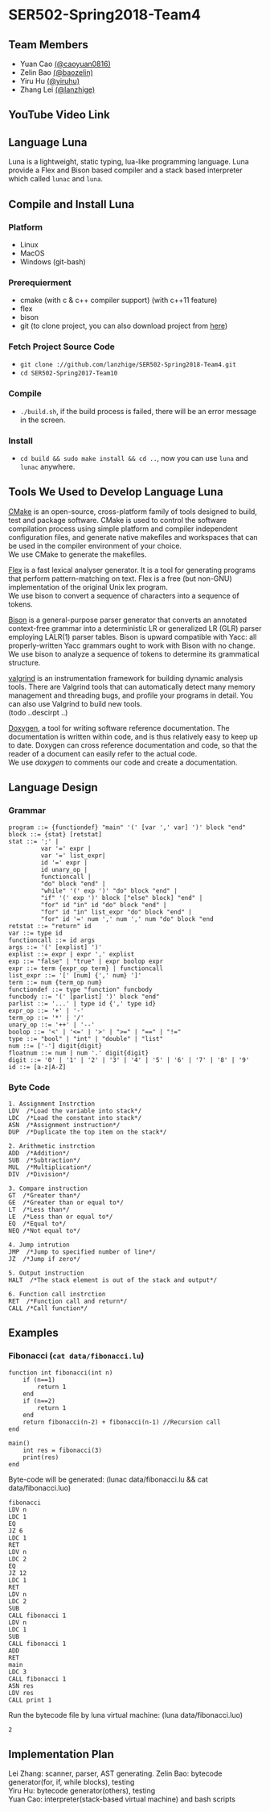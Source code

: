 # SER502-Spring2018-Team4

## Team Members
- Yuan Cao [(@caoyuan0816)](https://github.com/caoyuan0816)
- Zelin Bao [(@baozelin)](https://github.com/baozelin)
- Yiru Hu [(@yiruhu)](https://github.com/yiruhu) 
- Zhang Lei [(@lanzhige)](https://github.com/lanzhige)

## YouTube Video Link

## Language Luna
Luna is a lightweight, static typing, lua-like programming language. Luna provide a Flex and Bison based compiler and a stack based interpreter which called `lunac` and `luna`.

## Compile and Install Luna
### Platform
- Linux
- MacOS
- Windows (git-bash)

### Prerequierment
- cmake (with c & c++ compiler support) (with c++11 feature)
- flex
- bison
- git (to clone project, you can also download project from [here](https://github.com/lanzhige/SER502-Spring2018-Team4/archive/master.zip))

### Fetch Project Source Code
- `git clone ://github.com/lanzhige/SER502-Spring2018-Team4.git`
- `cd SER502-Spring2017-Team10`

### Compile
- `./build.sh`, if the build process is failed, there will be an error message in the screen.

### Install
- `cd build && sudo make install && cd ..`, now you can use `luna` and `lunac` anywhere.

## Tools We Used to Develop Language Luna
[CMake](https://cmake.org/)  is an open-source, cross-platform family of tools designed to build, test and package software. CMake is used to control the software compilation process using simple platform and compiler independent configuration files, and generate native makefiles and workspaces that can be used in the compiler environment of your choice.<br />
We use CMake to generate the makefiles.

[Flex](https://www.gnu.org/software/flex/ ) is a fast lexical analyser generator. It is a tool for generating programs that perform pattern-matching on text. Flex is a free (but non-GNU) implementation of the original Unix lex program.<br />
We use bison to  convert a sequence of characters into a sequence of tokens.

[Bison](https://www.gnu.org/software/bison/) is a general-purpose parser generator that converts an annotated context-free grammar into a deterministic LR or generalized LR (GLR) parser employing LALR(1) parser tables. Bison is upward compatible with Yacc: all properly-written Yacc grammars ought to work with Bison with no change. <br />
We use bison to  analyze a sequence of tokens to determine its grammatical structure.

[valgrind](http://valgrind.org/) is an instrumentation framework for building dynamic analysis tools. There are Valgrind tools that can automatically detect many memory management and threading bugs, and profile your programs in detail. You can also use Valgrind to build new tools. <br />
(todo ..descirpt ..)

[Doxygen](https://en.wikipedia.org/wiki/Doxygen), a tool for writing software reference documentation. The documentation is written within code, and is thus relatively easy to keep up to date. Doxygen can cross reference documentation and code, so that the reader of a document can easily refer to the actual code. <br />
We use _doxygen_ to comments our code and create a documentation.

## Language Design
### Grammar 
```
program ::= {functiondef} "main" '(' [var ',' var] ')' block "end" 
block ::= {stat} [retstat] 
stat ::= ';' | 
         var '=' expr | 
         var '=' list_expr|
         id '=' expr |
         id unary_op |
         functioncall |
         "do" block "end" |
         "while" '(' exp ')' "do" block "end" |
         "if" '(' exp ')' block ["else" block] "end" |
         "for" id "in" id "do" block "end" |
         "for" id "in" list_expr "do" block "end" |
         "for" id '=' num ',' num ',' num "do" block "end
retstat ::= "return" id
var ::= type id
functioncall ::= id args
args ::= '(' [explist] ')'
explist ::= expr | expr ',' explist
exp ::= "false" | "true" | expr boolop expr
expr ::= term {expr_op term} | functioncall
list_expr ::= '[' [num] {',' num} ']'
term ::= num {term_op num}
functiondef ::= type "function" funcbody
funcbody ::= '(' [parlist] ')' block "end"
parlist ::= '...' | type id {',' type id}
expr_op ::= '+' | '-'
term_op ::= '*' | '/'
unary_op ::= '++' | '--'
boolop ::= '<' | '<=' | '>' | ">=" | "==" | "!="
type ::= "bool" | "int" | "double" | "list"
num ::= ['-'] digit{digit}
floatnum ::= num | num '.' digit{digit}
digit ::= '0' | '1' | '2' | '3' | '4' | '5' | '6' | '7' | '8' | '9'
id ::= [a-z|A-Z]
```
### Byte Code
```
1. Assignment Instrction 
LDV  /*Load the variable into stack*/
LDC  /*Load the constant into stack*/
ASN  /*Assignment instruction*/
DUP  /*Duplicate the top item on the stack*/

2. Arithmetic instrction  
ADD  /*Addition*/
SUB  /*Subtraction*/
MUL  /*Multiplication*/
DIV  /*Division*/

3. Compare instruction
GT  /*Greater than*/
GE  /*Greater than or equal to*/
LT  /*Less than*/
LE  /*Less than or equal to*/
EQ  /*Equal to*/
NEQ /*Not equal to*/

4. Jump intrution
JMP  /*Jump to specified number of line*/
JZ  /*Jump if zero*/

5. Output instruction
HALT  /*The stack element is out of the stack and output*/

6. Function call instrction
RET  /*Function call and return*/
CALL /*Call function*/

```

## Examples
### Fibonacci (`cat data/fibonacci.lu`)
```
function int fibonacci(int n)
    if (n==1)
        return 1
    end
    if (n==2)
        return 1
    end
    return fibonacci(n-2) + fibonacci(n-1) //Recursion call
end

main()
    int res = fibonacci(3)
    print(res)
end
```
Byte-code will be generated: (lunac data/fibonacci.lu && cat data/fibonacci.luo)
```
fibonacci
LDV n
LDC 1
EQ
JZ 6
LDC 1
RET
LDV n
LDC 2
EQ
JZ 12
LDC 1
RET
LDV n
LDC 2
SUB
CALL fibonacci 1
LDV n
LDC 1
SUB
CALL fibonacci 1
ADD
RET
main
LDC 3
CALL fibonacci 1
ASN res
LDV res
CALL print 1
```
Run the bytecode file by luna virtual machine: (luna data/fibonacci.luo)
```
2
```

## Implementation Plan
Lei Zhang: scanner, parser, AST generating.
Zelin Bao: bytecode generator(for, if, while blocks), testing<br />
Yiru Hu: bytecode generator(others), testing<br />
Yuan Cao: interpreter(stack-based virtual machine) and bash scripts<br />

